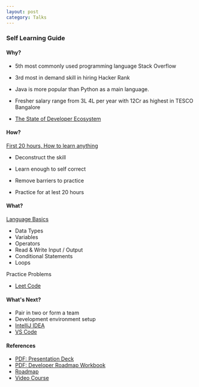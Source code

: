 ```yaml
---
layout: post
category: Talks
---
```


### Self Learning Guide

#### Why?

- 5th most commonly used programming language Stack Overflow

- 3rd most in demand skill in hiring Hacker Rank

- Java is more popular than Python as a main language.

- Fresher salary range from 3L 4L per year with 12Cr as highest in TESCO Bangalore

- [The State of Developer Ecosystem](https://www.jetbrains.com/lp/devecosystem-2021/)

#### How?

[First 20 hours, How to learn anything](https://www.youtube.com/watch?v=5MgBikgcWnY)

- Deconstruct the skill

- Learn enough to self correct

- Remove barriers to practice

- Practice for at lest 20 hours

#### What?

[Language Basics](https://gist.github.com/VallarasuS/6b9f3a0f02d0de0238802973f892723e)

- Data Types
- Variables
- Operators
- Read & Write Input / Output
- Conditional Statements
- Loops

Practice Problems

- [Leet Code](https://leetcode.com/explore/)

#### What's Next?

- Pair in two or form a team
- Development environment setup
- [IntelliJ IDEA](https://www.jetbrains.com/idea/download/)    
- [VS Code](https://code.visualstudio.com/docs/java/java-tutorial)

#### References

- [PDF: Presentation Deck](https://raw.githubusercontent.com/VallarasuS/Vallarasu.in/master/docs/assets/JAVA_LEARNING_GUIDE.pdf)
- [PDF: Developer Roadmap Workbook](https://raw.githubusercontent.com/VallarasuS/Vallarasu.in/master/docs/assets/LEARNING_WORKBOOK.pdf)
- [Roadmap](https://roadmap.sh/java)
- [Video Course](https://www.youtube.com/watch?v=grEKMHGYyns)
